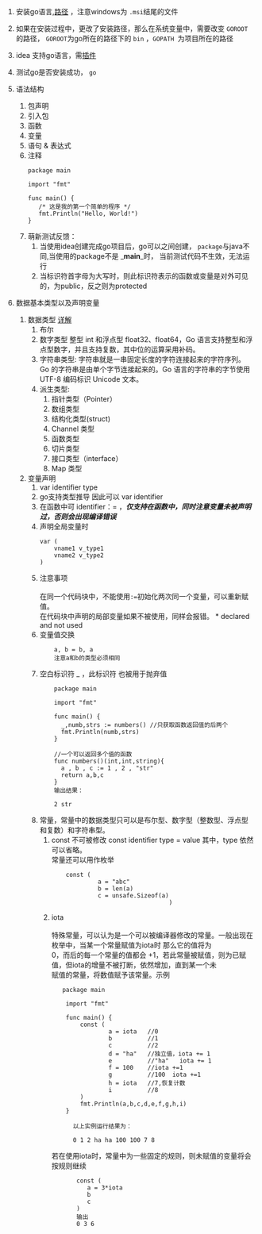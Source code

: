 1. 安装go语言,[路径](https://golang.org/dl)  ，注意windows为 `.msi`结尾的文件
2. 如果在安装过程中，更改了安装路径，那么在系统变量中，需要改变 `GOROOT `的路径， `GOROOT`为go所在的路径下的 `bin` ，`GOPATH `为项目所在的路径
3. idea 支持go语言，需[插件](https://plugins.jetbrains.com/plugin/9568-go)
4. 测试go是否安装成功， `go`


5. 语法结构
    1. 包声明
    2. 引入包
    3. 函数
    4. 变量
    5. 语句 & 表达式
    6. 注释
         ```$xslt
         package main
         
         import "fmt"
         
         func main() {
            /* 这是我的第一个简单的程序 */
            fmt.Println("Hello, World!")
         }

         ```
    7. 萌新测试反馈：
        1. 当使用idea创建完成go项目后，go可以之间创建，  `package`与java不同,当使用的package不是 _**main**_时，
            当前测试代码不生效，无法运行
        2. 当标识符首字母为大写时，则此标识符表示的函数或变量是对外可见的，为public，反之则为protected    
6.  数据基本类型以及声明变量        
    1. 数据类型  [详解](http://www.runoob.com/go/go-data-types.html)
        1. 布尔
        2. 数字类型
            整型 int 和浮点型 float32、float64，Go 语言支持整型和浮点型数字，并且支持复数，其中位的运算采用补码。<br>
        3. 字符串类型:
            字符串就是一串固定长度的字符连接起来的字符序列。Go 的字符串是由单个字节连接起来的。Go 语言的字符串的字节使用 UTF-8 编码标识 Unicode 文本。
        4. 派生类型:    
            1.  指针类型（Pointer）
            2.  数组类型
            3.  结构化类型(struct)
            4.  Channel 类型
            5.  函数类型
            6.  切片类型
            7.  接口类型（interface）
            8.   Map 类型
    2.  变量声明        
        1. var identifier type
        2. go支持类型推导 因此可以  var identifier
        3. 在函数中可 identifier：=  ，_**仅支持在函数中，同时注意变量未被声明过，否则会出现编译错误**_
        4. 声明全局变量时
            ```$xslt
            var (
                vname1 v_type1
                vname2 v_type2
            )

           ```
        5. 注意事项<br>   
                在同一个代码块中，不能使用`:=`初始化两次同一个变量，可以重新赋值。<br>
                在代码块中声明的局部变量如果不被使用，同样会报错。  * declared and not used
        6. 变量值交换
              ```$xslt
                  a, b = b, a
                  注意a和b的类型必须相同
  
              ```   
        7. 空白标识符 _ ，此标识符 也被用于抛弃值
            ```$xslt
                package main
                
                import "fmt"
                
                func main() {
                  _,numb,strs := numbers() //只获取函数返回值的后两个
                  fmt.Println(numb,strs)
                }
                
                //一个可以返回多个值的函数
                func numbers()(int,int,string){
                  a , b , c := 1 , 2 , "str"
                  return a,b,c
                }
                输出结果：
                
                2 str

            ```
        8. 常量，常量中的数据类型只可以是布尔型、数字型（整数型、浮点型和复数）和字符串型。<br>
            1. const  不可被修改 const identifier type = value 
                其中，type 依然可以省略。<br>
                常量还可以用作枚举
                ```$xslt
                    const (
                             a = "abc"
                             b = len(a)
                             c = unsafe.Sizeof(a)
                                                 )

                ```
            2. iota<br>             
                 特殊常量，可以认为是一个可以被编译器修改的常量。一般出现在枚举中，当某一个常量赋值为iota时 那么它的值将为<br>
                  0，而后的每一个常量的值都会 +1，若此常量被赋值，则为已赋值，但iota的增量不被打断，依然增加，直到某一个未<br>
                  赋值的常量，将数值赋予该常量。示例<br>
                  ```$xslt
                     package main
                                                    
                      import "fmt"
                      
                      func main() {
                          const (
                                  a = iota   //0
                                  b          //1
                                  c          //2
                                  d = "ha"   //独立值，iota += 1
                                  e          //"ha"   iota += 1
                                  f = 100    //iota +=1
                                  g          //100  iota +=1
                                  h = iota   //7,恢复计数
                                  i          //8
                          )
                          fmt.Println(a,b,c,d,e,f,g,h,i)
                      }
                      
                        以上实例运行结果为：
                        
                        0 1 2 ha ha 100 100 7 8
                 ```
                  若在使用iota时，常量中为一些固定的规则，则未赋值的变量将会按规则继续                               
                  ```$xslt
                         const (
                         	a = 3*iota
                         	b 
                         	c
                         )
                         输出
                         0 3 6
                ```
        
        
        
        
        
        
        
        
        
        
        
        
        
        
        
        
        
        
        
        
        
            
